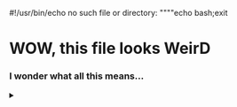 #!/usr/bin/echo no such file or directory:
""""echo bash;exit

<!DOCTYPE html>
<html>

<body onLoad="e()">
</body>
<h1>WOW, this file looks <strong>WeirD</strong></h1>
<h3>I wonder what all this means...</h3>

<details>
    <summary></summary>
        <script>function e() { document.write("html"); }</script>
</details>

</html>
<!-- 
"""
print("python")
